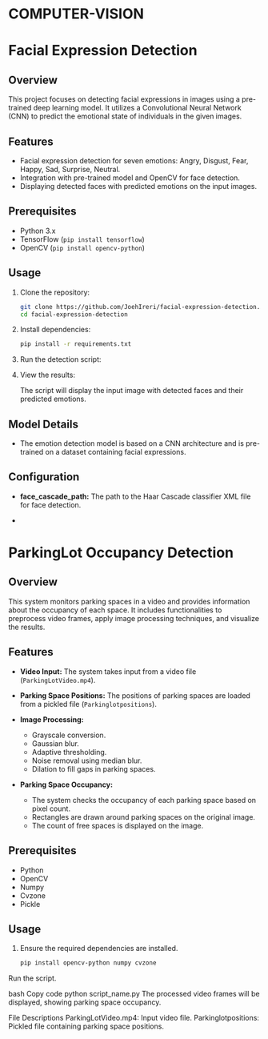 # COMPUTER-VISION

# Facial Expression Detection

## Overview

This project focuses on detecting facial expressions in images using a pre-trained deep learning model. It utilizes a Convolutional Neural Network (CNN) to predict the emotional state of individuals in the given images.

## Features

- Facial expression detection for seven emotions: Angry, Disgust, Fear, Happy, Sad, Surprise, Neutral.
- Integration with pre-trained model and OpenCV for face detection.
- Displaying detected faces with predicted emotions on the input images.

## Prerequisites

- Python 3.x
- TensorFlow (`pip install tensorflow`)
- OpenCV (`pip install opencv-python`)

## Usage

1. Clone the repository:

    ```bash
    git clone https://github.com/JoehIreri/facial-expression-detection.git
    cd facial-expression-detection
    ```

2. Install dependencies:

    ```bash
    pip install -r requirements.txt
    ```

3. Run the detection script:

4. View the results:

    The script will display the input image with detected faces and their predicted emotions.

## Model Details

- The emotion detection model is based on a CNN architecture and is pre-trained on a dataset containing facial expressions.

## Configuration

- **face_cascade_path:** The path to the Haar Cascade classifier XML file for face detection.

- 
# ParkingLot Occupancy Detection

## Overview

This system monitors parking spaces in a video and provides information about the occupancy of each space. It includes functionalities to preprocess video frames, apply image processing techniques, and visualize the results.

## Features

- **Video Input:** The system takes input from a video file (`ParkingLotVideo.mp4`).

- **Parking Space Positions:** The positions of parking spaces are loaded from a pickled file (`Parkinglotpositions`).

- **Image Processing:**
  - Grayscale conversion.
  - Gaussian blur.
  - Adaptive thresholding.
  - Noise removal using median blur.
  - Dilation to fill gaps in parking spaces.

- **Parking Space Occupancy:**
  - The system checks the occupancy of each parking space based on pixel count.
  - Rectangles are drawn around parking spaces on the original image.
  - The count of free spaces is displayed on the image.

## Prerequisites

- Python
- OpenCV
- Numpy
- Cvzone
- Pickle

## Usage

1. Ensure the required dependencies are installed.
   ```bash
   pip install opencv-python numpy cvzone
Run the script.

bash
Copy code
python script_name.py
The processed video frames will be displayed, showing parking space occupancy.

File Descriptions
ParkingLotVideo.mp4: Input video file.
Parkinglotpositions: Pickled file containing parking space positions.



